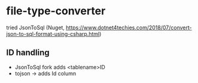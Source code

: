 # file-type-converter

tried JsonToSql (Nuget, https://www.dotnet4techies.com/2018/07/convert-json-to-sql-format-using-csharp.html)

## ID handling

- JsonToSql fork adds &lt;tablename&gt;ID
- tojson -> adds Id column

